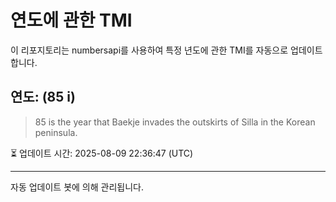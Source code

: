 
# 연도에 관한 TMI

이 리포지토리는 numbersapi를 사용하여 특정 년도에 관한 TMI를 자동으로 업데이트합니다.

## 연도: (85 i)
> 85 is the year that Baekje invades the outskirts of Silla in the Korean peninsula.

⏳ 업데이트 시간: 2025-08-09 22:36:47 (UTC)

---
자동 업데이트 봇에 의해 관리됩니다.
